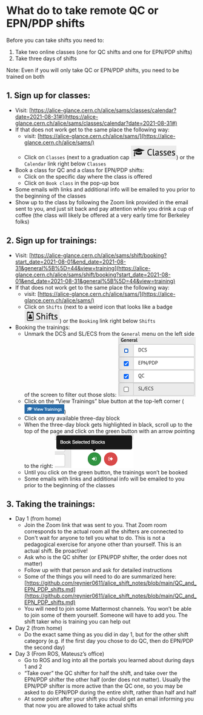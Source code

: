 # What do to take remote QC or EPN/PDP shifts

Before you can take shifts you need to:
1. Take two online classes (one for QC shifts and one for EPN/PDP shifts)
2. Take three days of shifts

Note: Even if you will only take QC or EPN/PDP shifts, you need to be trained on both

## 1. Sign up for classes:
- Visit: [https://alice-glance.cern.ch/alice/sams/classes/calendar?date=2021-08-31#](https://alice-glance.cern.ch/alice/sams/classes/calendar?date=2021-08-31#)
- If that does not work get to the same place the following way:
   - visit: [https://alice-glance.cern.ch/alice/sams/](https://alice-glance.cern.ch/alice/sams/)
   - Click on ```Classes``` (next to a graduation cap ![alt text](https://github.com/reynier0611/alice_shift_notes/blob/main/figs/F1.png "Classes button")) or the ```Calendar``` link right below ```Classes```
- Book a class for QC and a class for EPN/PDP shifts:
   - Click on the specific day where the class is offered
   - Click on ```Book class``` in the pop-up box
- Some emails with links and additional info will be emailed to you prior to the beginning of the classes
- Show up to the class by following the Zoom link provided in the email sent to you, and just sit back and pay attention while you drink a cup of coffee (the class will likely be offered at a very early time for Berkeley folks)

## 2. Sign up for trainings:
- Visit: [https://alice-glance.cern.ch/alice/sams/shift/booking?start_date=2021-08-01&end_date=2021-08-31&general%5B%5D=44&view=training](https://alice-glance.cern.ch/alice/sams/shift/booking?start_date=2021-08-01&end_date=2021-08-31&general%5B%5D=44&view=training)
- If that does not work get to the same place the following way:
   - visit: [https://alice-glance.cern.ch/alice/sams/](https://alice-glance.cern.ch/alice/sams/)
   - Click on ```Shifts``` (next to a weird icon that looks like a badge ![alt text](https://github.com/reynier0611/alice_shift_notes/blob/main/figs/F2.png "Shifts button")) or the ```Booking``` link right below ```Shifts```
- Booking the trainings:
   - Unmark the DCS and SL/ECS from the ```General``` menu on the left side of the screen to filter out those slots:
   ![alt text](https://github.com/reynier0611/alice_shift_notes/blob/main/figs/F3.png "Menu button")
   - Click on the “View Trainings” blue button at the top-left corner (![alt text](https://github.com/reynier0611/alice_shift_notes/blob/main/figs/F4.png "View trainings"))
   - Click on any available three-day block
   - When the three-day block gets highlighted in black, scroll up to the top of the page and click on the green button with an arrow pointing to the right:
   ![alt text](https://github.com/reynier0611/alice_shift_notes/blob/main/figs/F5.png "Booking training")
   - Until you click on the green button, the trainings won’t be booked
   - Some emails with links and additional info will be emailed to you prior to the beginning of the classes

## 3. Taking the trainings:
- Day 1 (from home)
   - Join the Zoom link that was sent to you. That Zoom room corresponds to the actual room all the shifters are connected to
   - Don't wait for anyone to tell you what to do. This is not a pedagogical exercise for anyone other than yourself. This is an actual shift. Be proactive!
   - Ask who is the QC shifter (or EPN/PDP shifter, the order does not matter)
   - Follow up with that person and ask for detailed instructions
   - Some of the things you will need to do are summarized here: [https://github.com/reynier0611/alice_shift_notes/blob/main/QC_and_EPN_PDP_shifts.md](https://github.com/reynier0611/alice_shift_notes/blob/main/QC_and_EPN_PDP_shifts.md)
   - You will need to join some Mattermost channels. You won’t be able to join some of them yourself. Someone will have to add you. The shift taker who is training you can help out
- Day 2 (from home)
   - Do the exact same thing as you did in day 1, but for the other shift category (e.g. if the first day you chose to do QC, then do EPN/PDP the second day)
- Day 3 (From ROS, Mateusz’s office)
   - Go to ROS and log into all the portals you learned about during days 1 and 2
   - “Take over” the QC shifter for half the shift, and take over the EPN/PDP shifter the other half (order does not matter). Usually the EPN/PDP shifter is more active than the QC one, so you may be asked to do EPN/PDP during the entire shift, rather than half and half
   - At some point after your shift you should get an email informing you that now you are allowed to take actual shifts
